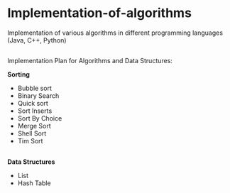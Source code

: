 # Implementation-of-algorithms
Implementation of various algorithms in different programming languages (Java, C++, Python)

##
Implementation Plan for Algorithms and Data Structures:

<b>Sorting</b>
 - Bubble sort
 - Binary Search
 - Quick sort
 - Sort Inserts
 - Sort By Choice
 - Merge Sort
 - Shell Sort
 - Tim Sort
 ##
 <b>Data Structures</b>
 - List
 - Hash Table
